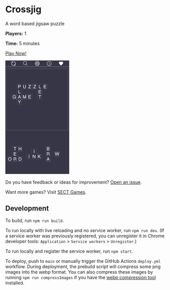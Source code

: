 # Crossjig

A word based jigsaw puzzle

**Players:** 1

**Time:** 5 minutes

[Play Now!](https://crossjig.com/)

<img src="src/images/screenshots/screenshot_720_1280_2.png" alt="Screenshot of a partially complete Crossjig puzzle" width="200"/>

Do you have feedback or ideas for improvement? [Open an issue](https://github.com/skedwards88/crossjig/issues/new).

Want more games? Visit [SECT Games](https://skedwards88.github.io/).

## Development

To build, run `npm run build`.

To run locally with live reloading and no service worker, run `npm run dev`. (If a service worker was previously registered, you can unregister it in Chrome developer tools: `Application` > `Service workers` > `Unregister`.)

To run locally and register the service worker, run `npm start`.

To deploy, push to `main` or manually trigger the GitHub Actions `deploy.yml` workflow. During deployment, the prebuild script will compress some png images into the webp format. You can also compress these images by running `npm run compressImages` if you have the [webp compression tool](https://developers.google.com/speed/webp/docs/precompiled) installed.

